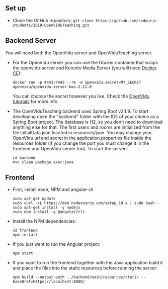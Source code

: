 ## Set up ##
* Clone the GitHub repository:
`git clone https://github.com/codeurjc-students/2019-OpenViduTeaching.git`

## Backend Server ##
You will need both the OpenVidu server and OpenViduTeaching server.

* For the OpenVidu server you can use the Docker container that wraps the openvidu-server and Kurento Media Server (you will need [Docker CE](https://hub.docker.com/search?type=edition&offering=community)):
    ~~~~ shell
    docker run -p 4443:4443 --rm -e openvidu.secret=MY_SECRET openvidu/openvidu-server-kms:2.11.0
    ~~~~
    You can choose the secret however you like.
    Check the [OpenVidu tutorials](https://openvidu.io/docs/tutorials/) for more info.

* The OpenViduTeaching backend uses Spring Boot v2.1.9. To start developing open the "backend" folder with the IDE of your choice as a Spring Boot project.
    The database is H2, so you don't need to download anything else for that.
    The first users and rooms are initialized from the file initialData.json located in resources/json.
    You may change your OpenVidu url and secret in the application.properties file inside the resources folder (if you change the port you must change it in the frontend and OpenVidu server too).
    To start the server:
    ~~~~ shell
    cd backend
    mvn clean package exec:java
    ~~~~

## Frontend ##

* First, install node, NPM and angular-cli
    ~~~~ shell
    sudo apt-get update
    sudo curl -sL https://deb.nodesource.com/setup_10.x | sudo bash -
    sudo apt-get install -y nodejs
    sudo npm install -g @angular/cli
    ~~~~

* Install the NPM dependencies:
    ~~~~ shell
    cd frontend
    npm install
    ~~~~

* If you just want to run the Angular project:
    ~~~~ shell
    npm start
    ~~~~

* If you want to run the frontend together with the Java application build it and place the files into the static resources before running the server:
    ~~~~ shell
    npm build --output-path ../backend/main/resources/static --baseHref=https://localhost:8080/
    ~~~~